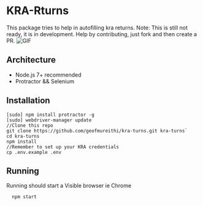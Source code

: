 # KRA-Rturns
This package tries to help in autofilling kra returns.
Note: This is still not ready, it is in development. Help by contributing, just fork and then create a PR.
![GIF](https://github.com/geofmureithi/kra-turns/blob/master/res/peek.gif "Auto Input")

## Architecture
  - Node.js 7+ recommended
  - Protractor && Selenium

## Installation
  ```
  [sudo] npm install protractor -g
  [sudo] webdriver-manager update
  //Clone this repo
  git clone https://github.com/geofmureithi/kra-turns.git kra-turns`
  cd kra-turns
  npm install
  //Remember to set up your KRA credentials
  cp .env.example .env
  
  ```
## Running
Running should start a Visible browser ie Chrome
  ```
    npm start
  
  ```
  
  
